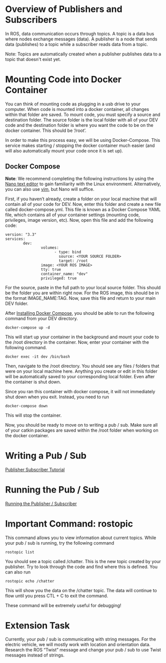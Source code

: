 # Overview of Publishers and Subscribers
In ROS, data communication occurs through topics. A topic is a data bus where nodes exchange messages (data). A publisher is a node that sends data (publishes) to a topic while a subscriber reads data from a topic.

Note: Topics are automatically created when a publisher publishes data to a topic that doesn't exist yet.

# Mounting Code into Docker Container
You can think of mounting code as plugging in a usb drive to your computer. When code is mounted into a docker container, all changes within that folder are saved. To mount code, you must specify a source and destination folder. The source folder is the local folder with all of your DEV code and the destination folder is where you want the code to be on the docker container. This should be ‘/root’.

In order to make this process easy, we will be using Docker-Compose. This service makes starting / stopping the docker container much easier (and will also automatically mount your code once it is set up).

## Docker Compose
**Note**: We recommend completing the following instructions by using the [Nano text editor](https://www.howtoforge.com/linux-nano-command/) to gain familiarity with the Linux environment. Alternatively, you can also use [vim](https://www.howtoforge.com/vim-basics), but Nano will suffice.

First, if you haven’t already, create a folder on your local machine that will contain all of your code for DEV. Now, enter this folder and create a new file called docker-compose.yml. This file is known as a Docker Compose YAML file, which contains all of your container settings (mounting code, privileges, image version, etc). Now, open this file and add the following code:
```
version: "3.3"
services:
        dev:
                volumes:
                      - type: bind
                        source: <YOUR SOURCE FOLDER>
                        target: /root
                image: <YOUR ROS IMAGE>
                tty: true
                container_name: "dev"
                privileged: true
```
For the source, paste in the full path to your local source folder. This should be the folder you are within right now. For the ROS image, this should be in the format IMAGE_NAME:TAG. Now, save this file and return to your main DEV folder.

After [Installing Docker Compose](https://docs.docker.com/compose/install/), you should be able to run the following command from your DEV directory.
```
docker-compose up -d
```
This will start up your container in the background and mount your code to the /root directory in the container. Now, enter your container with the following command.
```
docker exec -it dev /bin/bash
```
Then, navigate to the /root directory. You should see any files / folders that were on your local machine here. Anything you create or edit in this folder will be automatically saved to your corresponding local folder. Even after the container is shut down.

Since you ran this container with docker compose, it will not immediately shut down when you exit. Instead, you need to run
```
docker-compose down
```
This will stop the container.

Now, you should be ready to move on to writing a pub / sub. Make sure all of your catkin packages are saved within the /root folder when working on the docker container.

# Writing a Pub / Sub
[Publisher Subscriber Tutorial](http://wiki.ros.org/ROS/Tutorials/WritingPublisherSubscriber%28python%29)

# Running the Pub / Sub
[Running the Publisher / Subscriber](http://wiki.ros.org/ROS/Tutorials/ExaminingPublisherSubscriber)

# Important Command: rostopic
This command allows you to view information about current topics. While your pub / sub is running, try the following command
```
rostopic list
```
You should see a topic called /chatter. This is the new topic created by your publisher. Try to look through the code and find where this is defined. You can also run
```
rostopic echo /chatter
```
This will show you the data on the /chatter topic. The data will continue to flow until you press CTL + C to exit the command.

These command will be extremely useful for debugging!

# Extension Task
Currently, your pub / sub is communicating with string messages. For the electric vehicle, we will mostly work with location and orientation data. Research the ROS “Twist” message and change your pub / sub to use Twist messages instead of strings.
